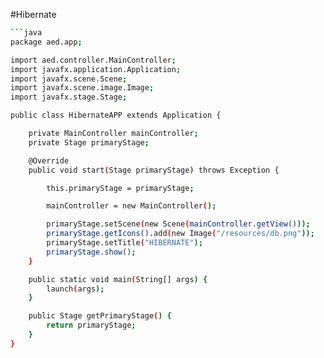 #Hibernate
```sh
```java
package aed.app;

import aed.controller.MainController;
import javafx.application.Application;
import javafx.scene.Scene;
import javafx.scene.image.Image;
import javafx.stage.Stage;

public class HibernateAPP extends Application {

	private MainController mainController;
	private Stage primaryStage;

	@Override
	public void start(Stage primaryStage) throws Exception {

		this.primaryStage = primaryStage;

		mainController = new MainController();

		primaryStage.setScene(new Scene(mainController.getView()));
		primaryStage.getIcons().add(new Image("/resources/db.png"));
		primaryStage.setTitle("HIBERNATE");
		primaryStage.show();
	}

	public static void main(String[] args) {
		launch(args);
	}

	public Stage getPrimaryStage() {
		return primaryStage;
	}
}

```
```
